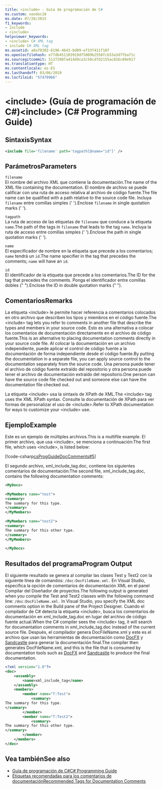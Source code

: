 ```yaml
---
title: <include> - Guía de programación de C#
ms.custom: seodec18
ms.date: 07/20/2015
f1_keywords:
- include
- <include>
helpviewer_keywords:
- <include> C# XML tag
- include C# XML tag
ms.assetid: a8a70302-6196-4643-bd09-ef33f411f18f
ms.openlocfilehash: e77db451103919df5809b2558fcb53a3d7fba71c
ms.sourcegitcommit: 5137208fa414d9ca3c58cdfd2155ac81bc89e917
ms.translationtype: HT
ms.contentlocale: es-ES
ms.lasthandoff: 03/06/2019
ms.locfileid: "57479966"
---
```

# <a name="include-c-programming-guide"></a><span data-ttu-id="b566e-102">\<include> (Guía de programación de C#)</span><span class="sxs-lookup"><span data-stu-id="b566e-102">\<include> (C# Programming Guide)</span></span>
## <a name="syntax"></a><span data-ttu-id="b566e-103">Sintaxis</span><span class="sxs-lookup"><span data-stu-id="b566e-103">Syntax</span></span>  
  
```xml  
<include file='filename' path='tagpath[@name="id"]' />  
```  
  
## <a name="parameters"></a><span data-ttu-id="b566e-104">Parámetros</span><span class="sxs-lookup"><span data-stu-id="b566e-104">Parameters</span></span>  
 `filename`  
 <span data-ttu-id="b566e-105">El nombre del archivo XML que contiene la documentación.</span><span class="sxs-lookup"><span data-stu-id="b566e-105">The name of the XML file containing the documentation.</span></span> <span data-ttu-id="b566e-106">El nombre de archivo se puede calificar con una ruta de acceso relativa al archivo de código fuente.</span><span class="sxs-lookup"><span data-stu-id="b566e-106">The file name can be qualified with a path relative to the source code file.</span></span> <span data-ttu-id="b566e-107">Incluya `filename` entre comillas simples (' ').</span><span class="sxs-lookup"><span data-stu-id="b566e-107">Enclose `filename` in single quotation marks (' ').</span></span>  
  
 `tagpath`  
 <span data-ttu-id="b566e-108">La ruta de acceso de las etiquetas de `filename` que conduce a la etiqueta `name`.</span><span class="sxs-lookup"><span data-stu-id="b566e-108">The path of the tags in `filename` that leads to the tag `name`.</span></span> <span data-ttu-id="b566e-109">Incluya la ruta de acceso entre comillas simples (' ').</span><span class="sxs-lookup"><span data-stu-id="b566e-109">Enclose the path in single quotation marks (' ').</span></span>  
  
 `name`  
 <span data-ttu-id="b566e-110">El especificador de nombre en la etiqueta que precede a los comentarios; `name` tendrá un `id`.</span><span class="sxs-lookup"><span data-stu-id="b566e-110">The name specifier in the tag that precedes the comments; `name` will have an `id`.</span></span>  
  
 `id`  
 <span data-ttu-id="b566e-111">El identificador de la etiqueta que precede a los comentarios.</span><span class="sxs-lookup"><span data-stu-id="b566e-111">The ID for the tag that precedes the comments.</span></span> <span data-ttu-id="b566e-112">Ponga el identificador entre comillas dobles (" ").</span><span class="sxs-lookup"><span data-stu-id="b566e-112">Enclose the ID in double quotation marks (" ").</span></span>  
  
## <a name="remarks"></a><span data-ttu-id="b566e-113">Comentarios</span><span class="sxs-lookup"><span data-stu-id="b566e-113">Remarks</span></span>  
 <span data-ttu-id="b566e-114">La etiqueta \<include> le permite hacer referencia a comentarios colocados en otro archivo que describen los tipos y miembros en el código fuente.</span><span class="sxs-lookup"><span data-stu-id="b566e-114">The \<include> tag lets you refer to comments in another file that describe the types and members in your source code.</span></span> <span data-ttu-id="b566e-115">Esto es una alternativa a colocar los comentarios de documentación directamente en el archivo de código fuente.</span><span class="sxs-lookup"><span data-stu-id="b566e-115">This is an alternative to placing documentation comments directly in your source code file.</span></span> <span data-ttu-id="b566e-116">Al colocar la documentación en un archivo independiente, puede aplicar el control de código fuente a la documentación de forma independiente desde el código fuente.</span><span class="sxs-lookup"><span data-stu-id="b566e-116">By putting the documentation in a separate file, you can apply source control to the documentation separately from the source code.</span></span> <span data-ttu-id="b566e-117">Una persona puede tener el archivo de código fuente extraído del repositorio y otra persona puede tener el archivo de documentación extraído del repositorio.</span><span class="sxs-lookup"><span data-stu-id="b566e-117">One person can have the source code file checked out and someone else can have the documentation file checked out.</span></span>  
  
 <span data-ttu-id="b566e-118">La etiqueta \<include> usa la sintaxis de XPath de XML.</span><span class="sxs-lookup"><span data-stu-id="b566e-118">The \<include> tag uses the XML XPath syntax.</span></span> <span data-ttu-id="b566e-119">Consulte la documentación de XPath para ver formas de personalizar el uso de \<include>.</span><span class="sxs-lookup"><span data-stu-id="b566e-119">Refer to XPath documentation for ways to customize your \<include> use.</span></span>  
  
## <a name="example"></a><span data-ttu-id="b566e-120">Ejemplo</span><span class="sxs-lookup"><span data-stu-id="b566e-120">Example</span></span>  
 <span data-ttu-id="b566e-121">Este es un ejemplo de múltiples archivos.</span><span class="sxs-lookup"><span data-stu-id="b566e-121">This is a multifile example.</span></span> <span data-ttu-id="b566e-122">El primer archivo, que usa \<include>, se menciona a continuación:</span><span class="sxs-lookup"><span data-stu-id="b566e-122">The first file, which uses \<include>, is listed below:</span></span>  
  
 [!code-csharp[csProgGuideDocComments#5](~/samples/snippets/csharp/VS_Snippets_VBCSharp/csProgGuideDocComments/CS/DocComments.cs#5)]  
  
 <span data-ttu-id="b566e-123">El segundo archivo, xml_include_tag.doc, contiene los siguientes comentarios de documentación:</span><span class="sxs-lookup"><span data-stu-id="b566e-123">The second file, xml_include_tag.doc, contains the following documentation comments:</span></span>  
  
```xml  
<MyDocs>  
  
<MyMembers name="test">  
<summary>  
The summary for this type.  
</summary>  
</MyMembers>  
  
<MyMembers name="test2">  
<summary>  
The summary for this other type.  
</summary>  
</MyMembers>  
  
</MyDocs>  
```  
  
## <a name="program-output"></a><span data-ttu-id="b566e-124">Resultados del programa</span><span class="sxs-lookup"><span data-stu-id="b566e-124">Program Output</span></span>  
 <span data-ttu-id="b566e-125">El siguiente resultado se genera al compilar las clases Test y Test2 con la siguiente línea de comandos: `/doc:DocFileName.xml.` En Visual Studio, especifica la opción de comentarios de documentación XML en el panel Compilar del Diseñador de proyectos.</span><span class="sxs-lookup"><span data-stu-id="b566e-125">The following output is generated when you compile the Test and Test2 classes with the following command line: `/doc:DocFileName.xml.` In Visual Studio, you specify the XML doc comments option in the Build pane of the Project Designer.</span></span> <span data-ttu-id="b566e-126">Cuando el compilador de C# detecta la etiqueta \<include>, busca los comentarios de documentación en xml_include_tag.doc en lugar del archivo de código fuente actual.</span><span class="sxs-lookup"><span data-stu-id="b566e-126">When the C# compiler sees the \<include> tag, it will search for documentation comments in xml_include_tag.doc instead of the current source file.</span></span> <span data-ttu-id="b566e-127">Después, el compilador genera DocFileName.xml y este es el archivo que usan las herramientas de documentación como [DocFX](https://dotnet.github.io/docfx/) y [Sandcastle](https://github.com/EWSoftware/SHFB) para generar la documentación final.</span><span class="sxs-lookup"><span data-stu-id="b566e-127">The compiler then generates DocFileName.xml, and this is the file that is consumed by documentation tools such as [DocFX](https://dotnet.github.io/docfx/) and [Sandcastle](https://github.com/EWSoftware/SHFB) to produce the final documentation.</span></span>  
  
```xml  
<?xml version="1.0"?>   
<doc>   
    <assembly>   
        <name>xml_include_tag</name>   
    </assembly>   
    <members>   
        <member name="T:Test">   
            <summary>   
The summary for this type.   
</summary>   
        </member>   
        <member name="T:Test2">   
            <summary>   
The summary for this other type.   
</summary>   
        </member>   
    </members>   
</doc>   
```  
  
## <a name="see-also"></a><span data-ttu-id="b566e-128">Vea también</span><span class="sxs-lookup"><span data-stu-id="b566e-128">See also</span></span>

- [<span data-ttu-id="b566e-129">Guía de programación de C#</span><span class="sxs-lookup"><span data-stu-id="b566e-129">C# Programming Guide</span></span>](../../../csharp/programming-guide/index.md)
- [<span data-ttu-id="b566e-130">Etiquetas recomendadas para los comentarios de documentación</span><span class="sxs-lookup"><span data-stu-id="b566e-130">Recommended Tags for Documentation Comments</span></span>](../../../csharp/programming-guide/xmldoc/recommended-tags-for-documentation-comments.md)
